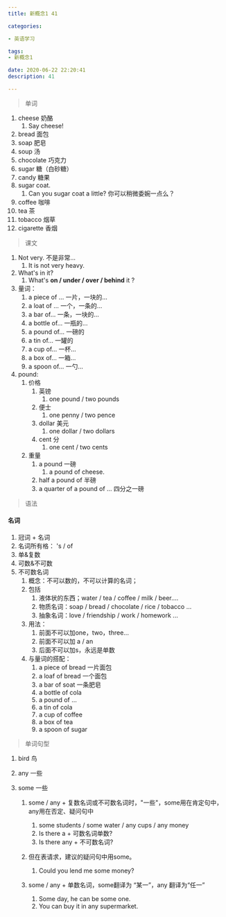 ```yaml
---
title: 新概念1 41

categories: 

- 英语学习

tags: 
- 新概念1

date: 2020-06-22 22:20:41
description: 41

---
```


<!-- more -->

> 单词

1. cheese 奶酪
   1. Say cheese!
2. bread 面包
3. soap 肥皂
4. soup 汤
5. chocolate 巧克力
6. sugar 糖（白砂糖）
7. candy 糖果
8. sugar coat.
   1. Can you sugar coat a little?  你可以稍微委婉一点么？
9. coffee 咖啡
10. tea 茶
11. tobacco 烟草
12. cigarette 香烟

> 课文

1. Not very.  不是非常...
   1. It is not very heavy.
2. What's in it?
   1. What's **on / under / over / behind** it ?
3. 量词：
   1. a piece of ... 一片，一块的...
   2. a loat of ... 一个，一条的...
   3. a bar of... 一条，一块的...
   4. a bottle of...   一瓶的...
   5. a pound of...  一磅的
   6. a tin of...  一罐的
   7. a cup of... 一杯...
   8. a box of...   一箱...
   9. a spoon of...  一勺...
4. pound:  
   1. 价格
      1. 英镑
         1. one pound / two pounds
      2. 便士
         1. one penny / two pence
      3. dollar 美元
         1. one dollar / two dollars
      4. cent 分
         1. one cent / two cents
   2. 重量
      1. a pound 一磅
         1. a pound of cheese.
      2. half a pound of  半磅
      3. a quarter of a pound of ... 四分之一磅

> 语法

#### 名词

1. 冠词 + 名词
2. 名词所有格： 's / of
3. 单&复数
4. 可数&不可数
5. 不可数名词
   1. 概念：不可以数的，不可以计算的名词；
   2. 包括
      1. 液体状的东西；water / tea / coffee / milk / beer....
      2. 物质名词：soap / bread / chocolate / rice / tobacco ...
      3. 抽象名词：love / friendship / work / homework ...
   3. 用法：
      1. 前面不可以加one，two，three...
      2. 前面不可以加 a / an
      3. 后面不可以加s，永远是单数
   4. 与量词的搭配：
      1. a piece of bread 一片面包
      2. a loaf of bread 一个面包
      3. a bar of soat 一条肥皂
      4. a bottle of cola
      5. a pound of ...
      6. a tin of cola
      7. a cup of coffee
      8. a box of tea
      9. a spoon of sugar

> 单词句型

1. bird 鸟

2. any 一些

3. some 一些

   1. some / any + 复数名词或不可数名词时，"一些"，some用在肯定句中，any用在否定、疑问句中

      1. some students / some water / any cups / any money
      2. Is there a + 可数名词单数?
      3. Is there any + 不可数名词?

   2. 但在表请求，建议的疑问句中用some。

      1. Could you lend me some money?

   3. some / any + 单数名词，some翻译为 “某一”，any 翻译为“任一”

      1. Some day, he can be some one.
      2. You can buy it in any supermarket.

      